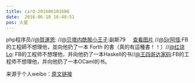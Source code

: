 ```yaml
---
title: card-201606101606
date:  2016-06-10 16:48:51
pos: 火星
---
```

php程序员//<a href='/n/賀運恩'>@賀運恩</a>: //<a href='/n/贝塔内酰胺小王子'>@贝塔内酰胺小王子</a>:副斯79  <a  href="https://weibo.cn/sinaurl?u=https%3A%2F%2Fww2.sinaimg.cn%2Flarge%2F7a4587c9gw1f4pz3mrai2j20qo1begt2.jpg" data-hide=""><span class='url-icon'><img style='width: 1rem;height: 1rem' src='https://h5.sinaimg.cn/upload/2015/01/21/20/timeline_card_small_photo_default.png'></span><span class="surl-text">查看图片</span></a>  //<a href='/n/Sir阿怪'>@Sir阿怪</a>:FB的工程師不想理他，並向他扔了一本 Forth 的書（真的有這種書！！）//<a href='/n/红烧Lo'>@红烧Lo</a>: FB的工程师不想理他，并向他扔了一本Haskell的书//<a href='/n/王四哥达家码'>@王四哥达家码</a>:FB的工程师不想理他，并向他扔了一本OCaml的书。

来源于个人weibo：[原文链接](https://m.weibo.cn/status/DzBDK5BnQ?mblogid=DzBDK5BnQ)